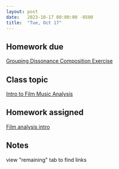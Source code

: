 ```yaml
---
layout: post
date:   2023-10-17 00:00:00 -0500
title:  "Tue, Oct 17"
---
```


## Homework due

[Grouping Dissonance Composition Exercise](https://viva.pressbooks.pub/openmusictheory/chapter/metrical-dissonance/#assignments)

## Class topic

[Intro to Film Music Analysis](https://musi216.meganlavengood.com/mm-lessons/intro/)

## Homework assigned

[Film analysis intro](https://gmuedu-my.sharepoint.com/:f:/g/personal/mlavengo_gmu_edu/EnXH-XQ_-uVKtw5tJz6xe1gB_LD7aB9uzB5G344iTHaZNg?e=qwVNA9)

## Notes

view "remaining" tab to find links